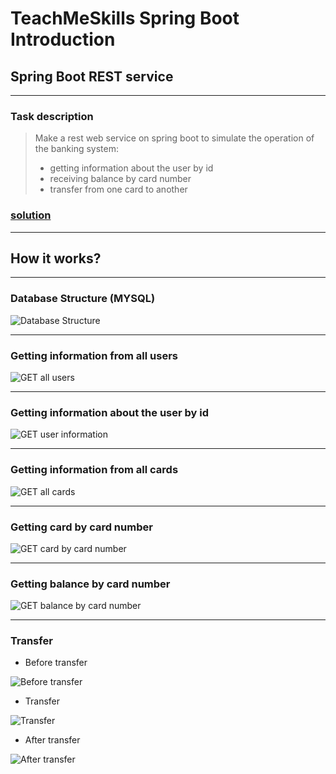 # TeachMeSkills Spring Boot Introduction

## Spring Boot REST service

---

### Task description

> Make a rest web service on spring boot to simulate the operation of the banking system:
>- getting information about the user by id
>- receiving balance by card number
>- transfer from one card to another

### [solution](https://github.com/IvanHayel/TeachMeSkills_HW_Spring_Boot_Introduction/tree/master/java/com/teachmeskills/spring_boot_introduction)

---

## How it works?

---

### Database Structure (MYSQL)

![Database Structure](https://github.com/IvanHayel/TeachMeSkills_HW_Spring_Boot_Introduction/blob/master/screenshots/database_structure.png)

---

### Getting information from all users

![GET all users](https://github.com/IvanHayel/TeachMeSkills_HW_Spring_Boot_Introduction/blob/master/screenshots/all_users.png)

---

### Getting information about the user by id

![GET user information](https://github.com/IvanHayel/TeachMeSkills_HW_Spring_Boot_Introduction/blob/master/screenshots/user_by_id.png)

---

### Getting information from all cards

![GET all cards](https://github.com/IvanHayel/TeachMeSkills_HW_Spring_Boot_Introduction/blob/master/screenshots/all_cards.png)

---

### Getting card by card number

![GET card by card number](https://github.com/IvanHayel/TeachMeSkills_HW_Spring_Boot_Introduction/blob/master/screenshots/card_by_card_%20number.png)

---

### Getting balance by card number

![GET balance by card number](https://github.com/IvanHayel/TeachMeSkills_HW_Spring_Boot_Introduction/blob/master/screenshots/balance_by_card_number.png)

---

### Transfer

* Before transfer

![Before transfer](https://github.com/IvanHayel/TeachMeSkills_HW_Spring_Boot_Introduction/blob/master/screenshots/before_transfer.png)

* Transfer

![Transfer](https://github.com/IvanHayel/TeachMeSkills_HW_Spring_Boot_Introduction/blob/master/screenshots/transfer.png)

* After transfer

![After transfer](https://github.com/IvanHayel/TeachMeSkills_HW_Spring_Boot_Introduction/blob/master/screenshots/after_transfer.png)